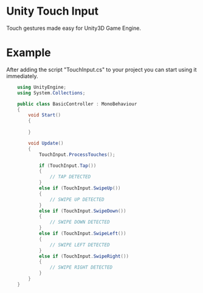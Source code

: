 # Unity Touch Input

Touch gestures made easy for Unity3D Game Engine.

# Example

After adding the script "TouchInput.cs" to your project you can start using it immediately.

```C#
    using UnityEngine;
    using System.Collections;

    public class BasicController : MonoBehaviour
    {	
	    void Start()
	    {
	
	    }

	    void Update()
	    {
		    TouchInput.ProcessTouches();

		    if (TouchInput.Tap())
		    {
			    // TAP DETECTED
		    }
		    else if (TouchInput.SwipeUp())
		    {
			    // SWIPE UP DETECTED
		    }
		    else if (TouchInput.SwipeDown())
		    {
			    // SWIPE DOWN DETECTED
		    }
		    else if (TouchInput.SwipeLeft())
		    {
			    // SWIPE LEFT DETECTED
		    }
		    else if (TouchInput.SwipeRight())
		    {
			    // SWIPE RIGHT DETECTED
		    }
	    }
    }
```
